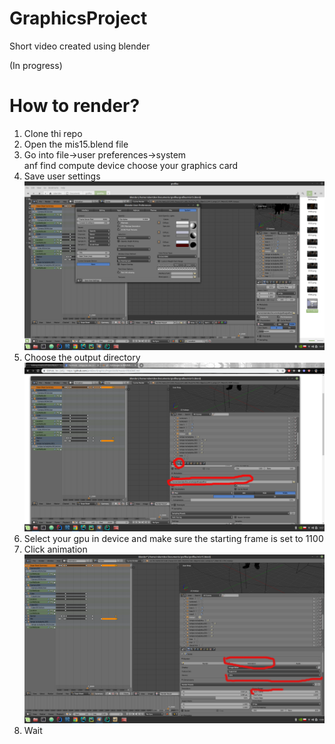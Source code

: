 # GraphicsProject
Short video created using blender

(In progress)

<h1>How to render?</h1>

<ol>
  <li>Clone thi repo</li>
  <li>Open the mis15.blend file</li>
  <li>Go into file->user preferences->system<br>
    anf find compute device choose your graphics card</li>
  <li>Save user settings</li>
  <img src="https://github.com/JankDev/GraphicsProject/blob/master/blender-settings.png" width="700"/>
  <li>Choose the output directory</li>
  <img src="output-dir.png" width="700"/>
  <li>Select your gpu in device and make sure the starting frame is set to 1100</li>
  <li>Click animation</li>
  <img src=render.png" width="700"/>
                                  <li>Wait</li>
  
</ol>
